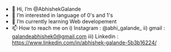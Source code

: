 - 👋 Hi, I’m @AbhishekGalande
- 👀 I’m interested in language of 0's and 1's
- 🌱 I’m currently learning Web developement
- 📫 How to reach me on 
i) Instagram : @abhi_galande_
ii) gmail : galandeabhishek0@gmail.com
iii) Linkedin : https://www.linkedin.com/in/abhishek-galande-5b3b16224/

<!---
AbhishekGalande/AbhishekGalande is a ✨ special ✨ repository because its `README.md` (this file) appears on your GitHub profile.
You can click the Preview link to take a look at your changes.
--->
